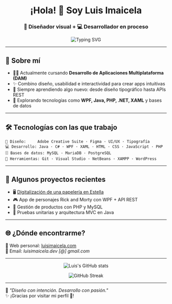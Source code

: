 
<h1 align="center">¡Hola! 👋 Soy Luis Imaicela</h1>
<h3 align="center">🎨 Diseñador visual + 💻 Desarrollador en proceso</h3>

<p align="center">
  <img src="https://readme-typing-svg.herokuapp.com?font=Fira+Code&pause=1000&color=2ACBFD&center=true&vCenter=true&width=440&lines=Creador+de+experiencias+visuales;Diseñador+UI%2FUX+y+Desarrollador;Apasionado+por+la+tecnolog%C3%ADa+creativa" alt="Typing SVG" />
</p>

---

## 🚀 Sobre mí

- 🧑‍🎓 Actualmente cursando **Desarrollo de Aplicaciones Multiplataforma (DAM)**
- ✨ Combino diseño, usabilidad e interactividad para crear apps intuitivas
- 🧠 Siempre aprendiendo algo nuevo: desde diseño tipográfico hasta APIs REST
- 🌱 Explorando tecnologías como **WPF, Java, PHP, .NET, XAML** y bases de datos

---

## 🛠️ Tecnologías con las que trabajo

```plaintext
🎨 Diseño:     Adobe Creative Suite · Figma · UI/UX · Tipografía
💻 Desarrollo: Java · C# · WPF · XAML · HTML · CSS · JavaScript · PHP
🗄️ Bases de datos: MySQL · MariaDB · PostgreSQL
🚀 Herramientas: Git · Visual Studio · NetBeans · XAMPP · WordPress
```

---

## 📂 Algunos proyectos recientes

- 🖥️ [Digitalización de una papelería en Estella](https://github.com/Luixij)
- 🎮 App de personajes Rick and Morty con WPF + API REST
- 🛒 Gestión de productos con PHP y MySQL
- 🧩 Pruebas unitarias y arquitectura MVC en Java

---

## 🌐 ¿Dónde encontrarme?

📍 Web personal: [luisimaicela.com](https://luisimaicela.com)  
📧 Email: _luisimaicela.dev [@] gmail.com_

---

<p align="center">
  <img src="https://github-readme-stats.vercel.app/api?username=Luixij&show_icons=true&theme=radical" alt="Luis's GitHub stats" />
</p>

<p align="center">
  <img src="https://github-readme-streak-stats.herokuapp.com/?user=Luixij&theme=radical" alt="GitHub Streak" />
</p>

---

🧠 *"Diseño con intención. Desarrollo con pasión."*  
✨ ¡Gracias por visitar mi perfil 🙌!

